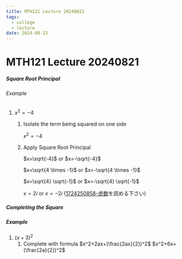 ```yaml
---
title: MTH121 Lecture 20240821
tags:
  - college
  - lecture
date: 2024-08-22
---
```


# MTH121 Lecture 20240821

##### Square Root Principal

###### Example


1. $x^2=-4$
    
    1. Isolate the term being squared on one side
        
        $x^2=-4$
		
    3. Apply Square Root Principal 
        
        $x=\sqrt{-4}$ or $x=-\sqrt{-4}$

        $x=\sqrt{4 \times -1}$ or $x=-\sqrt{4 \times -1}$

        $x=\sqrt{4} \sqrt{-1}$ or $x=-\sqrt{4} \sqrt{-1}$

        $x=2i$ or $x=-2i$ ([1724250858-虚数](1724250858-虚数.md)を読める下さい)

##### Completing the Square

##### Example

1. $(x+3)^2$
    1. Complete with formula $x^2+2ax+(\frac{2ax}{2})^2$
      $x^2+6x+(\frac{2a}{2})^2$
